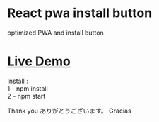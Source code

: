 # React pwa install button
optimized PWA and  install button


# [Live Demo](https://sharp-hypatia-1e2336.netlify.app/)

Install :       
  1 - npm install      
  2 - npm start       

Thank you
ありがとうございます。
Gracias
